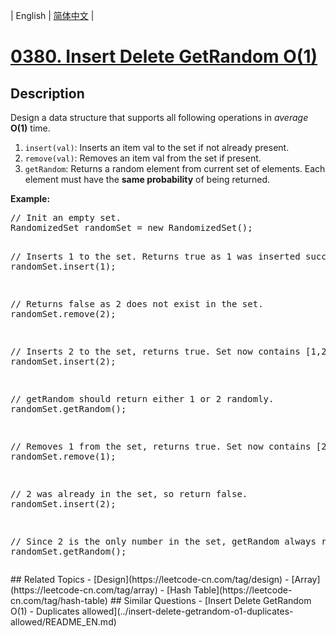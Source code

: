 
| English | [简体中文](README.md) |
# [0380. Insert Delete GetRandom O(1)](https://leetcode-cn.com/problems/insert-delete-getrandom-o1/)
## Description
<p>Design a data structure that supports all following operations in <i>average</i> <b>O(1)</b> time.</p>

<p>
<ol>
<li><code>insert(val)</code>: Inserts an item val to the set if not already present.</li>
<li><code>remove(val)</code>: Removes an item val from the set if present.</li>
<li><code>getRandom</code>: Returns a random element from current set of elements. Each element must have the <b>same probability</b> of being returned.</li>
</ol>
</p>

<p><b>Example:</b>
<pre>
// Init an empty set.
RandomizedSet randomSet = new RandomizedSet();

// Inserts 1 to the set. Returns true as 1 was inserted successfully.
randomSet.insert(1);

// Returns false as 2 does not exist in the set.
randomSet.remove(2);

// Inserts 2 to the set, returns true. Set now contains [1,2].
randomSet.insert(2);

// getRandom should return either 1 or 2 randomly.
randomSet.getRandom();

// Removes 1 from the set, returns true. Set now contains [2].
randomSet.remove(1);

// 2 was already in the set, so return false.
randomSet.insert(2);

// Since 2 is the only number in the set, getRandom always return 2.
randomSet.getRandom();
</pre>
</p>
## Related Topics
- [Design](https://leetcode-cn.com/tag/design)
- [Array](https://leetcode-cn.com/tag/array)
- [Hash Table](https://leetcode-cn.com/tag/hash-table)
## Similar Questions
- [Insert Delete GetRandom O(1) - Duplicates allowed](../insert-delete-getrandom-o1-duplicates-allowed/README_EN.md)
